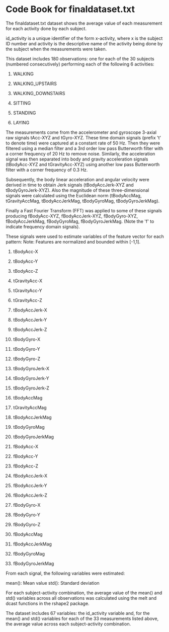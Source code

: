 Code Book for finaldataset.txt
==============================

The finaldataset.txt dataset shows the average value of each measurement for each activity done by each subject.

id_activity is a unique identifier of the form x-activity, where x is the subject ID number and activity is the 
descriptive name of the activity being done by the subject when the measurements were taken.

This dataset includes 180 observations: one for each of the 30 subjects (numbered consecutively) performing each
of the following 6 activities:

1) WALKING

2) WALKING_UPSTAIRS

3) WALKING_DOWNSTAIRS

4) SITTING

5) STANDING

6) LAYING

The measurements come from the accelerometer and gyroscope 3-axial raw signals tAcc-XYZ and tGyro-XYZ. These time
domain signals (prefix 't' to denote time) were captured at a constant rate of 50 Hz. Then they were filtered
using a median filter and a 3rd order low pass Butterworth filter with a corner frequency of 20 Hz to remove noise.
Similarly, the acceleration signal was then separated into body and gravity acceleration signals (tBodyAcc-XYZ and
tGravityAcc-XYZ) using another low pass Butterworth filter with a corner frequency of 0.3 Hz. 

Subsequently, the body linear acceleration and angular velocity were derived in time to obtain Jerk signals
(tBodyAccJerk-XYZ and tBodyGyroJerk-XYZ). Also the magnitude of these three-dimensional signals were calculated
using the Euclidean norm (tBodyAccMag, tGravityAccMag, tBodyAccJerkMag, tBodyGyroMag, tBodyGyroJerkMag). 

Finally a Fast Fourier Transform (FFT) was applied to some of these signals producing fBodyAcc-XYZ,
fBodyAccJerk-XYZ, fBodyGyro-XYZ, fBodyAccJerkMag, fBodyGyroMag, fBodyGyroJerkMag. (Note the 'f' to indicate
frequency domain signals). 

These signals were used to estimate variables of the feature vector for each pattern: 
Note: Features are normalized and bounded within [-1,1]. 

1) tBodyAcc-X

2) tBodyAcc-Y

3) tBodyAcc-Z

4) tGravityAcc-X

5) tGravityAcc-Y

6) tGravityAcc-Z

7) tBodyAccJerk-X

8) tBodyAccJerk-Y

9) tBodyAccJerk-Z

10) tBodyGyro-X

11) tBodyGyro-Y

12) tBodyGyro-Z

13) tBodyGyroJerk-X

14) tBodyGyroJerk-Y

15) tBodyGyroJerk-Z

16) tBodyAccMag

17) tGravityAccMag

18) tBodyAccJerkMag

19) tBodyGyroMag

20) tBodyGyroJerkMag

21) fBodyAcc-X

22) fBodyAcc-Y

23) fBodyAcc-Z

24) fBodyAccJerk-X

25) fBodyAccJerk-Y

26) fBodyAccJerk-Z

27) fBodyGyro-X

28) fBodyGyro-Y

29) fBodyGyro-Z

30) fBodyAccMag

31) fBodyAccJerkMag

32) fBodyGyroMag

33) fBodyGyroJerkMag

From each signal, the following variables were estimated:

mean(): Mean value
std(): Standard deviation

For each subject-activity combination, the average value of the mean() and std() variables across all observations
was calculated using the melt and dcast functions in the rshape2 package.

The dataset includes 67 variables: the id_activity variable and, for the mean() and std() variables for each of
the 33 measurements listed above, the average value across each subject-activity combination.
